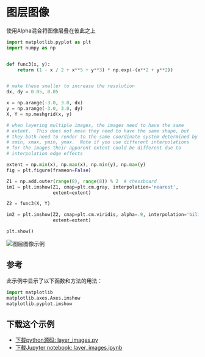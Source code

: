 # 图层图像

使用Alpha混合将图像层叠在彼此之上

```python
import matplotlib.pyplot as plt
import numpy as np


def func3(x, y):
    return (1 - x / 2 + x**5 + y**3) * np.exp(-(x**2 + y**2))


# make these smaller to increase the resolution
dx, dy = 0.05, 0.05

x = np.arange(-3.0, 3.0, dx)
y = np.arange(-3.0, 3.0, dy)
X, Y = np.meshgrid(x, y)

# when layering multiple images, the images need to have the same
# extent.  This does not mean they need to have the same shape, but
# they both need to render to the same coordinate system determined by
# xmin, xmax, ymin, ymax.  Note if you use different interpolations
# for the images their apparent extent could be different due to
# interpolation edge effects

extent = np.min(x), np.max(x), np.min(y), np.max(y)
fig = plt.figure(frameon=False)

Z1 = np.add.outer(range(8), range(8)) % 2  # chessboard
im1 = plt.imshow(Z1, cmap=plt.cm.gray, interpolation='nearest',
                 extent=extent)

Z2 = func3(X, Y)

im2 = plt.imshow(Z2, cmap=plt.cm.viridis, alpha=.9, interpolation='bilinear',
                 extent=extent)

plt.show()
```

![图层图像示例](https://matplotlib.org/_images/sphx_glr_layer_images_001.png)

## 参考

此示例中显示了以下函数和方法的用法：

```python
import matplotlib
matplotlib.axes.Axes.imshow
matplotlib.pyplot.imshow
```

## 下载这个示例

- [下载python源码: layer_images.py](https://matplotlib.org/_downloads/layer_images.py)
- [下载Jupyter notebook: layer_images.ipynb](https://matplotlib.org/_downloads/layer_images.ipynb)